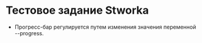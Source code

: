 # Тестовое задание Stworka

- Прогресс-бар регулируется путем изменения значения переменной --progress.
